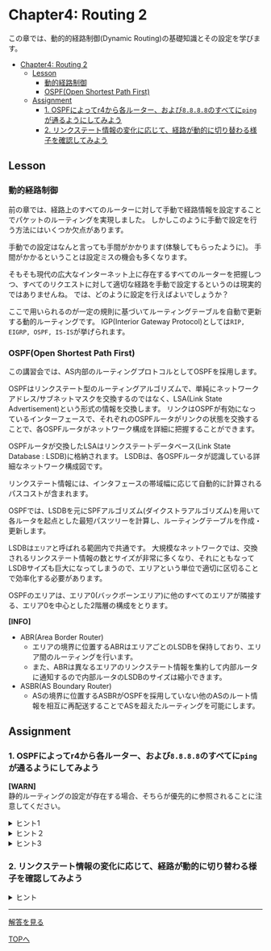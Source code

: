 # Chapter4: Routing 2

この章では、動的的経路制御(Dynamic Routing)の基礎知識とその設定を学びます。

- [Chapter4: Routing 2](#chapter4-routing-2)
	- [Lesson](#lesson)
		- [動的経路制御](#動的経路制御)
		- [OSPF(Open Shortest Path First)](#ospfopen-shortest-path-first)
	- [Assignment](#assignment)
		- [1. OSPFによってr4から各ルーター、および`8.8.8.8`のすべてに`ping`が通るようにしてみよう](#1-ospfによってr4から各ルーターおよび8888のすべてにpingが通るようにしてみよう)
		- [2. リンクステート情報の変化に応じて、経路が動的に切り替わる様子を確認してみよう](#2-リンクステート情報の変化に応じて経路が動的に切り替わる様子を確認してみよう)

## Lesson

### 動的経路制御

前の章では、経路上のすべてのルーターに対して手動で経路情報を設定することでパケットのルーティングを実現しました。
しかしこのように手動で設定を行う方法にはいくつか欠点があります。

手動での設定はなんと言っても手間がかかります(体験してもらったように)。
手間がかかるということは設定ミスの機会も多くなります。

そもそも現代の広大なインターネット上に存在するすべてのルーターを把握しつつ、すべてのリクエストに対して適切な経路を手動で設定するというのは現実的ではありませんね。
では、どのように設定を行えばよいでしょうか？

ここで用いられるのが一定の規則に基づいてルーティングテーブルを自動で更新する動的ルーティングです。
IGP(Interior Gateway Protocol)としては`RIP, EIGRP, OSPF, IS-IS`が挙げられます。

### OSPF(Open Shortest Path First)

この講習会では、AS内部のルーティングプロトコルとしてOSPFを採用します。

OSPFはリンクステート型のルーティングアルゴリズムで、単純にネットワークアドレス/サブネットマスクを交換するのではなく、LSA(Link State Advertisement)という形式の情報を交換します。
リンクはOSPFが有効になっているインターフェースで、それぞれのOSPFルータがリンクの状態を交換することで、各OSPFルータがネットワーク構成を詳細に把握することができます。

OSPFルータが交換したLSAはリンクステートデータベース(Link State Database : LSDB)に格納されます。
LSDBは、各OSPFルータが認識している詳細なネットワーク構成図です。

リンクステート情報には、インタフェースの帯域幅に応じて自動的に計算されるパスコストが含まれます。

OSPFでは、LSDBを元にSPFアルゴリズム(ダイクストラアルゴリズム)を用いて各ルータを起点とした最短パスツリーを計算し、ルーティングテーブルを作成・更新します。

LSDBは`エリア`と呼ばれる範囲内で共通です。
大規模なネットワークでは、交換されるリンクステート情報の数とサイズが非常に多くなり、それにともなってLSDBサイズも巨大になってしまうので、エリアという単位で適切に区切ることで効率化する必要があります。

OSPFのエリアは、エリア0(バックボーンエリア)に他のすべてのエリアが隣接する、エリア0を中心とした2階層の構成をとります。

**[INFO]**
- ABR(Area Border Router)
  - エリアの境界に位置するABRはエリアごとのLSDBを保持しており、エリア間のルーティングを行います。
  - また、ABRは異なるエリアのリンクステート情報を集約して内部ルータに通知するので内部ルータのLSDBのサイズは縮小できます。
- ASBR(AS Boundary Router)
  - ASの境界に位置するASBRがOSPFを採用していない他のASのルート情報を相互に再配送することでASを超えたルーティングを可能にします。

## Assignment

### 1. OSPFによってr4から各ルーター、および`8.8.8.8`のすべてに`ping`が通るようにしてみよう

**[WARN]**  
静的ルーティングの設定が存在する場合、そちらが優先的に参照されることに注意してください。

<details>
<summary>ヒント1</summary>

LSAにはエリアとネットワークの指定が必要です。
</details>

<details>
<summary>ヒント２</summary>

インターネットへ接続するにはデフォルトルートを設定する必要があります。
</details>

<details>
<summary>ヒント3</summary>

「VyOS OSPF 設定」などで検索してみると良いでしょう。
</details>

### 2. リンクステート情報の変化に応じて、経路が動的に切り替わる様子を確認してみよう

<details>
<summary>ヒント</summary>

リンクステート情報のパスコストを手動で設定すると良いでしょう。
</details>

***

[解答を見る](../solutions/routing-2/README.md)

[TOPへ](../README.md)
